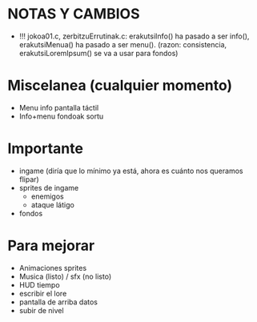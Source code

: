 # NOTAS Y CAMBIOS
- !!! jokoa01.c, zerbitzuErrutinak.c: erakutsiInfo() ha pasado a ser info(), erakutsiMenua() ha pasado a ser menu(). (razon: consistencia, erakutsiLoremIpsum() se va a usar para fondos)

# Miscelanea (cualquier momento)
- Menu info pantalla táctil
- Info+menu fondoak sortu

# Importante
- ingame (diría que lo mínimo ya está, ahora es cuánto nos queramos flipar)
- sprites de ingame
    - enemigos
    - ataque látigo
- fondos

# Para mejorar
- Animaciones sprites
- Musica (listo) / sfx (no listo)
- HUD tiempo
- escribir el lore
- pantalla de arriba datos
- subir de nivel
